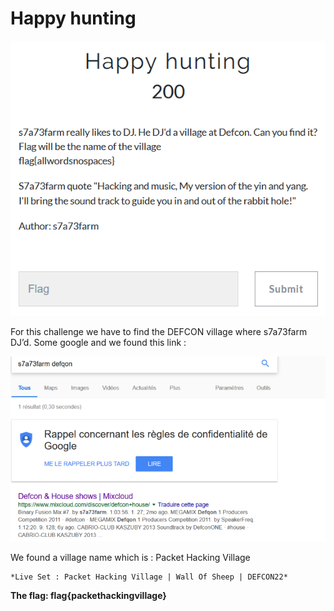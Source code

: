 # Happy hunting

![](./img/1.png#center)

For this challenge we have to find the DEFCON village where s7a73farm DJ’d. Some google and we found this link :

![](./img/2.png#center)

We found a village name which is : Packet Hacking Village

	*Live Set : Packet Hacking Village | Wall Of Sheep | DEFCON22*

**The flag: flag{packethackingvillage}**